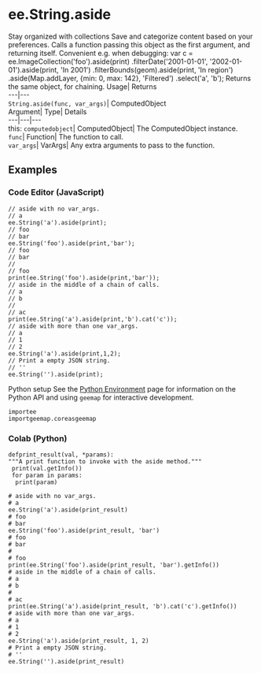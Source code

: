  
#  ee.String.aside 
Stay organized with collections  Save and categorize content based on your preferences. 
Calls a function passing this object as the first argument, and returning itself. Convenient e.g. when debugging: 
var c = ee.ImageCollection('foo').aside(print)
.filterDate('2001-01-01', '2002-01-01').aside(print, 'In 2001')
.filterBounds(geom).aside(print, 'In region')
.aside(Map.addLayer, {min: 0, max: 142}, 'Filtered')
.select('a', 'b');
Returns the same object, for chaining.
Usage| Returns  
---|---  
`String.aside(func, var_args)`| ComputedObject  
Argument| Type| Details  
---|---|---  
this: `computedobject`| ComputedObject| The ComputedObject instance.  
`func`| Function| The function to call.  
`var_args`| VarArgs| Any extra arguments to pass to the function.  
## Examples
### Code Editor (JavaScript)
```
// aside with no var_args.
// a
ee.String('a').aside(print);
// foo
// bar
ee.String('foo').aside(print,'bar');
// foo
// bar
//
// foo
print(ee.String('foo').aside(print,'bar'));
// aside in the middle of a chain of calls.
// a
// b
//
// ac
print(ee.String('a').aside(print,'b').cat('c'));
// aside with more than one var_args.
// a
// 1
// 2
ee.String('a').aside(print,1,2);
// Print a empty JSON string.
// ''
ee.String('').aside(print);
```

Python setup
See the [ Python Environment](https://developers.google.com/earth-engine/guides/python_install) page for information on the Python API and using `geemap` for interactive development.
```
importee
importgeemap.coreasgeemap
```

### Colab (Python)
```
defprint_result(val, *params):
"""A print function to invoke with the aside method."""
 print(val.getInfo())
 for param in params:
  print(param)

# aside with no var_args.
# a
ee.String('a').aside(print_result)
# foo
# bar
ee.String('foo').aside(print_result, 'bar')
# foo
# bar
#
# foo
print(ee.String('foo').aside(print_result, 'bar').getInfo())
# aside in the middle of a chain of calls.
# a
# b
#
# ac
print(ee.String('a').aside(print_result, 'b').cat('c').getInfo())
# aside with more than one var_args.
# a
# 1
# 2
ee.String('a').aside(print_result, 1, 2)
# Print a empty JSON string.
# ''
ee.String('').aside(print_result)
```

